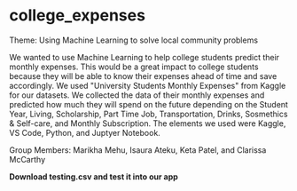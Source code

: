 # college_expenses

Theme: Using Machine Learning to solve local community problems

We wanted to use Machine Learning to help college students predict their monthly expenses. This would be a great impact to college students because they will be able to know their expenses ahead of time and save accordingly.
We used "University Students Monthly Expenses" from Kaggle for our datasets. 
We collected the data of their monthly expenses and predicted how much they will spend on the future depending on the Student Year, Living, Scholarship, Part Time Job, Transportation, Drinks, Sosmethics & Self-care, and Monthly Subscription. 
The elements we used were Kaggle, VS Code, Python, and Juptyer Notebook.

Group Members: Marikha Mehu, Isaura Ateku, Keta Patel, and Clarissa McCarthy

**Download testing.csv and test it into our app**

